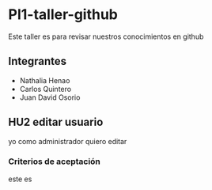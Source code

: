 # PI1-taller-github
Este taller es para revisar nuestros conocimientos en github

## Integrantes
- Nathalia Henao
- Carlos Quintero
- Juan David Osorio

## HU2 editar usuario
yo como administrador quiero editar

### Criterios de aceptación
este es
